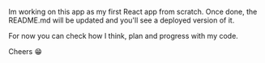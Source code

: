 Im working on this app as my first React app from scratch.
Once done, the README.md will be updated and you'll see a deployed version of it.

For now you can check how I think, plan and progress with my code.

Cheers 😁
